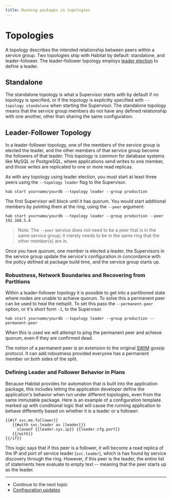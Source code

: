 ```yaml
---
title: Running packages in topologies
---
```


# Topologies

A topology describes the intended relationship between peers within a service group. Two topologies ship with Habitat by default: standalone, and leader-follower. The leader-follower topology employs [leader election](/docs/internals-leader-election) to define a leader.

## Standalone

The standalone topology is what a Supervisor starts with by default if no topology is specified, or if the topology is explicitly specified with `--topology standalone` when starting the Supervisor. The standalone topology means that the service group members do not have any defined relationship with one another, other than sharing the same configuration.

## Leader-Follower Topology

In a leader-follower topology, one of the members of the service group is elected the leader, and the other members of that service group become the followers of that leader. This topology is common for database systems like MySQL or PostgreSQL, where applications send writes to one member, and those writes are replicated to one or more read replicas.

As with any topology using leader election, you must start at least three peers using the `--topology leader` flag to the Supervisor.

    hab start yourname/yourdb --topology leader --group production

The first Supervisor will block until it has quorum. You would start additional members by pointing them at the ring, using the `--peer` argument:

    hab start yourname/yourdb --topology leader --group production --peer 192.168.5.4

> Note: The `--peer` service does not need to be a peer that is in the same service group; it merely needs to be in the same ring that the other member(s) are in.

Once you have quorum, one member is elected a leader, the Supervisors in the service group update the service's configuration in concordance with the policy defined at package build time, and the service group starts up.

### Robustness, Network Boundaries and Recovering from Partitions

Within a leader-follower topology it is possible to get into a partitioned state where nodes are unable to achieve quorum. To solve this a permanent peer can be used to heal the netsplit. To set this pass the `--permanent-peer` option, or it's short form `-I`, to the Supervisor.

    hab start yourname/yourdb --topology leader --group production --permanent-peer

When this is used we will attempt to ping the permanent peer and achieve quorum, even if they are confirmed dead.

The notion of a permanent peer is an extension to the original [SWIM](https://www.cs.cornell.edu/~asdas/research/dsn02-swim.pdf) gossip protocol. It can add robustness provided everyone has a permanent member on both sides of the split.

### Defining Leader and Follower Behavior in Plans

Because Habitat provides for automation that is built into the application package, this includes letting the application developer define the application's behavior when run under different topologies, even from the same immutable package. Here is an example of a configuration template marked up with conditional logic that will cause the running application to behave differently based on whether it is a leader or a follower:

    {{#if svc.me.follower}}
       {{#with svc.leader as |leader|}}
         slaveof {{leader.sys.ip}} {{leader.cfg.port}}
       {{/with}}
    {{/if}}

This logic says that if this peer is a follower, it will become a read replica of the IP and port of service leader (`svc.leader`), which is has found by service discovery through the ring. However, if this peer is the leader, the entire list of statements here evaluate to empty text -- meaning that the peer starts up as the leader.

<hr>
<ul class="main-content--link-nav">
  <li>Continue to the next topic</li>
  <li><a href="/docs/run-packages-apply-config-updates">Configuration updates</a></li>
</ul>
